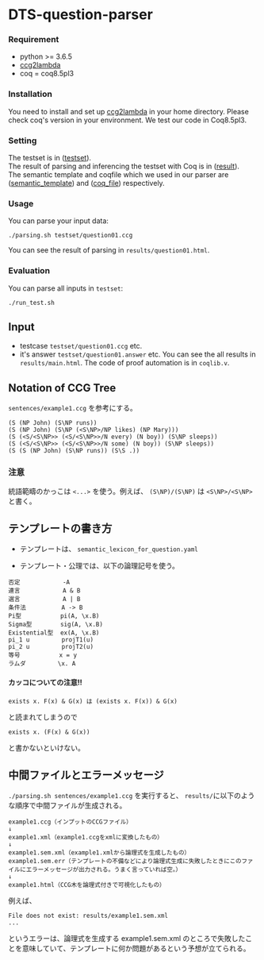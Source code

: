 # DTS-question-parser

### Requirement

- python >= 3.6.5
- [ccg2lambda](https://github.com/mynlp/ccg2lambda)
- coq = coq8.5pl3
   

### Installation
You need to install and set up [ccg2lambda](https://github.com/mynlp/ccg2lambda) in your home directory.
Please check coq's version in your environment. We test our code in Coq8.5pl3. 

### Setting
The testset is in ([testset](https://github.com/Kazuuuuuki/DTS-question-parser/tree/master/testset)).  
The result of parsing and inferencing the testset with Coq is in ([result](https://github.com/Kazuuuuuki/DTS-question-parser/tree/master/results)).  
The semantic template and coqfile which we used in our parser are ([semantic_template](https://github.com/Kazuuuuuki/DTS-question-parser/blob/master/semantic_lexicon_for_question.yaml)) and ([coq_file](https://github.com/Kazuuuuuki/DTS-question-parser/blob/master/coqlib.v)) respectively.


### Usage
You can parse your input data: 

```
./parsing.sh testset/question01.ccg
```

You can see the result of parsing in `results/question01.html`.

### Evaluation
You can parse all inputs in `testset`:

```
./run_test.sh
```
## Input
- testcase `testset/question01.ccg`  etc.
- it's answer `testset/question01.answer` etc.
You can see the all results in `results/main.html`.
The code of proof automation is in `coqlib.v`.


## Notation of CCG Tree

`sentences/example1.ccg` を参考にする。

```
(S (NP John) (S\NP runs))
(S (NP John) (S\NP (<S\NP>/NP likes) (NP Mary)))
(S (<S/<S\NP>> (<S/<S\NP>>/N every) (N boy)) (S\NP sleeps))
(S (<S/<S\NP>> (<S/<S\NP>>/N some) (N boy)) (S\NP sleeps))
(S (S (NP John) (S\NP runs)) (S\S .))
```

### 注意

統語範疇のかっこは `<...>` を使う。例えば、 `(S\NP)/(S\NP)` は
`<S\NP>/<S\NP>` と書く。

## テンプレートの書き方

- テンプレートは、 `semantic_lexicon_for_question.yaml`

- テンプレート・公理では、以下の論理記号を使う。

```
否定            -A
連言            A & B
選言            A | B
条件法          A -> B
Pi型           pi(A, \x.B)
Sigma型        sig(A, \x.B)
Existential型  ex(A, \x.B)
pi_1 u         projT1(u)
pi_2 u         projT2(u)
等号           x = y
ラムダ         \x. A
```

#### カッコについての注意!!

```
exists x. F(x) & G(x) は (exists x. F(x)) & G(x) 
```
と読まれてしまうので
```
exists x. (F(x) & G(x)) 
```
と書かないといけない。

## 中間ファイルとエラーメッセージ

`./parsing.sh sentences/example1.ccg` を実行すると、 `results/`に以下のような順序で中間ファイルが生成される。

```
example1.ccg（インプットのCCGファイル）
↓
example1.xml（example1.ccgをxmlに変換したもの）
↓
example1.sem.xml（example1.xmlから論理式を生成したもの）
example1.sem.err（テンプレートの不備などにより論理式生成に失敗したときにこのファイルにエラーメッセージが出力される。うまく言っていれば空。）
↓
example1.html（CCG木を論理式付きで可視化したもの）
```

例えば、
```
File does not exist: results/example1.sem.xml
...
```
というエラーは、論理式を生成する example1.sem.xml のところで失敗したことを意味していて、テンプレートに何か問題があるという予想が立てられる。
